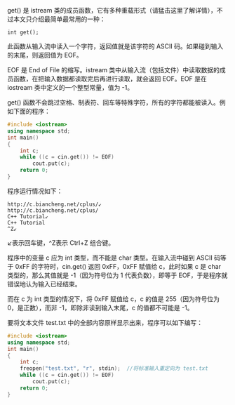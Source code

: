 get() 是 istream 类的成员函数，它有多种重载形式（请猛击这里了解详情），不过本文只介绍最简单最常用的一种：

    int get();

此函数从输入流中读入一个字符，返回值就是该字符的 ASCII 码。如果碰到输入的末尾，则返回值为 EOF。

EOF 是 End of File 的缩写。istream 类中从输入流（包括文件）中读取数据的成员函数，在把输入数据都读取完后再进行读取，就会返回 EOF。EOF 是在 iostream 类中定义的一个整型常量，值为 -1。

get() 函数不会跳过空格、制表符、回车等特殊字符，所有的字符都能被读入。例如下面的程序：

```c++
#include <iostream>
using namespace std;
int main()
{
    int c;
    while ((c = cin.get()) != EOF)
        cout.put(c);
    return 0;
}
```

程序运行情况如下：

    http://c.biancheng.net/cplus/↙
    http://c.biancheng.net/cplus/
    C++ Tutorial↙
    C++ Tutorial
    ^Z↙

↙表示回车键，^Z表示 Ctrl+Z 组合键。

程序中的变量 c 应为 int 类型，而不能是 char 类型。在输入流中碰到 ASCII 码等于 0xFF 的字符时，cin.get() 返回 0xFF，0xFF 赋值给 c，此时如果 c 是 char 类型的，那么其值就是 -1（因为符号位为 1 代表负数），即等于 EOF，于是程序就错误地认为输入已经结束。

而在 c 为 int 类型的情况下，将 0xFF 赋值给 c，c 的值是 255（因为符号位为 0，是正数），而非 -1，即除非读到输入末尾，c 的值都不可能是 -1。

要将文本文件 test.txt 中的全部内容原样显示出来，程序可以如下编写：

```c++
#include <iostream>
using namespace std;
int main()
{
    int c;
    freopen("test.txt", "r", stdin);  //将标准输入重定向为 test.txt
    while ((c = cin.get()) != EOF)
        cout.put(c);
    return 0;
}
```


